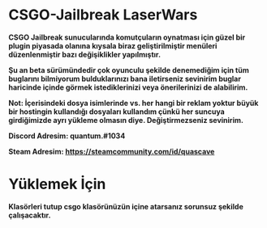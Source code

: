# CSGO-Jailbreak LaserWars #


**CSGO Jailbreak sunucularında komutçuların oynatması için güzel bir plugin piyasada olanına kıysala biraz geliştirilmiştir menüleri düzenlenmiştir bazı değişiklikler yapılmıştır.**

**Şu an beta sürümündedir çok oyunculu şekilde denemediğim için tüm buglarını bilmiyorum bulduklarınızı bana iletirseniz sevinirim buglar haricinde içinde görmek istediklerinizi veya önerilerinizi de alabilirim.**

**Not: İçerisindeki dosya isimlerinde vs. her hangi bir reklam yoktur büyük bir hostingin kullandığı dosyaları kullandım çünkü her suncuya girdiğimizde ayrı yükleme olmasın diye. Değiştirmezseniz sevinirim.**

**Discord Adresim: quantum.#1034**

**Steam Adresim: https://steamcommunity.com/id/quascave**

# Yüklemek İçin #
**Klasörleri tutup csgo klasörünüzün içine atarsanız sorunsuz şekilde çalışacaktır.**
